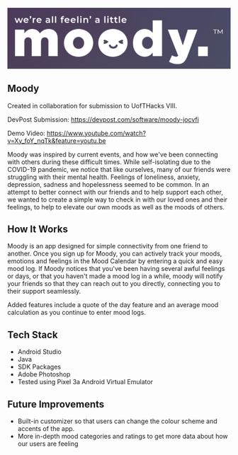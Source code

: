 ![alt text](https://github.com/alanahodge/Moody/blob/master/screenshots/moodylogo.PNG)

## Moody
Created in collaboration for submission to UofTHacks VIII. 

DevPost Submission: https://devpost.com/software/moody-jocvfi

Demo Video: https://www.youtube.com/watch?v=Xy_foY_nqTk&feature=youtu.be

Moody was inspired by current events, and how we've been connecting with others during these difficult times. While self-isolating due to the COVID-19 pandemic, we notice that like ourselves, many of our friends were struggling with their mental health. Feelings of loneliness, anxiety, depression, sadness and hopelessness seemed to be common. In an attempt to better connect with our friends and to help support each other, we wanted to create a simple way to check in with our loved ones and their feelings, to help to elevate our own moods as well as the moods of others.


## How It Works
Moody is an app designed for simple connectivity from one friend to another. Once you sign up for Moody, you can actively track your moods, emotions and feelings in the Mood Calendar by entering a quick and easy mood log. If Moody notices that you've been having several awful feelings or days, or that you haven't made a mood log in a while, moody will notify your friends so that they can reach out to you directly, connecting you to their support seamlessly.

Added features include a quote of the day feature and an average mood calculation as you continue to enter mood logs.

## Tech Stack
- Android Studio
- Java
- SDK Packages
- Adobe Photoshop
- Tested using Pixel 3a Android Virtual Emulator

## Future Improvements

- Built-in customizer so that users can change the colour scheme and accents of the app.
- More in-depth mood categories and ratings to get more data about how our users are feeling
